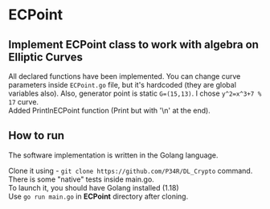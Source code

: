 # ECPoint
## Implement ECPoint class to work with algebra on Elliptic Curves
All declared functions have been implemented. You can change curve parameters inside `ECPoint.go` file, but it's hardcoded (they are global variables also). Also, generator point is static `G=(15,13)`. I chose `y^2=x^3+7 % 17` curve.  
Added PrintlnECPoint function (Print but with '\n' at the end).

## How to run
The software implementation is written in the Golang language.

Clone it using - `git clone https://github.com/P34R/DL_Crypto` command.  
There is some "native" tests inside main.go.     
To launch it, you should have Golang installed (1.18)  
Use `go run main.go` in **ECPoint** directory after cloning.
